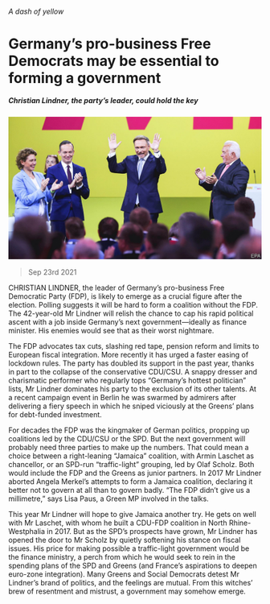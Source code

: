 ###### A dash of yellow

# Germany’s pro-business Free Democrats may be essential to forming a government 

##### Christian Lindner, the party’s leader, could hold the key 

![image](images/20210925_EUP001_0.jpg) 

> Sep 23rd 2021 

CHRISTIAN LINDNER, the leader of Germany’s pro-business Free Democratic Party (FDP), is likely to emerge as a crucial figure after the election. Polling suggests it will be hard to form a coalition without the FDP. The 42-year-old Mr Lindner will relish the chance to cap his rapid political ascent with a job inside Germany’s next government—ideally as finance minister. His enemies would see that as their worst nightmare.

The FDP advocates tax cuts, slashing red tape, pension reform and limits to European fiscal integration. More recently it has urged a faster easing of lockdown rules. The party has doubled its support in the past year, thanks in part to the collapse of the conservative CDU/CSU. A snappy dresser and charismatic performer who regularly tops “Germany’s hottest politician” lists, Mr Lindner dominates his party to the exclusion of its other talents. At a recent campaign event in Berlin he was swarmed by admirers after delivering a fiery speech in which he sniped viciously at the Greens’ plans for debt-funded investment.


For decades the FDP was the kingmaker of German politics, propping up coalitions led by the CDU/CSU or the SPD. But the next government will probably need three parties to make up the numbers. That could mean a choice between a right-leaning “Jamaica” coalition, with Armin Laschet as chancellor, or an SPD-run “traffic-light” grouping, led by Olaf Scholz. Both would include the FDP and the Greens as junior partners. In 2017 Mr Lindner aborted Angela Merkel’s attempts to form a Jamaica coalition, declaring it better not to govern at all than to govern badly. “The FDP didn’t give us a millimetre,” says Lisa Paus, a Green MP involved in the talks.

This year Mr Lindner will hope to give Jamaica another try. He gets on well with Mr Laschet, with whom he built a CDU-FDP coalition in North Rhine-Westphalia in 2017. But as the SPD’s prospects have grown, Mr Lindner has opened the door to Mr Scholz by quietly softening his stance on fiscal issues. His price for making possible a traffic-light government would be the finance ministry, a perch from which he would seek to rein in the spending plans of the SPD and Greens (and France’s aspirations to deepen euro-zone integration). Many Greens and Social Democrats detest Mr Lindner’s brand of politics, and the feelings are mutual. From this witches’ brew of resentment and mistrust, a government may somehow emerge.

